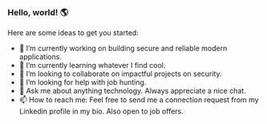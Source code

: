 ### Hello, world! 🌎

Here are some ideas to get you started:

- 🔭 I’m currently working on building secure and reliable modern applications.
- 🌱 I’m currently learning whatever I find cool.
- 👯 I’m looking to collaborate on impactful projects on security.
- 🤔 I’m looking for help with job hunting.
- 💬 Ask me about anything technology. Always appreciate a nice chat.
- 📫 How to reach me: Feel free to send me a connection request from my Linkedin profile in my bio. Also open to job offers.
<!--
- 😄 Pronouns: ...
- ⚡ Fun fact: ...
-->

